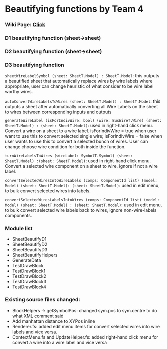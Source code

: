 # Beautifying functions by Team 4

### Wiki Page: [Click](https://github.com/AdvikChitre/issie/wiki)



<!-- 
(README has statement of how beautify function is invoked and any other user info about how to run it.)
add below -->

### D1 beautifying function (sheet->sheet)

### D2 beautifying function (sheet->sheet)

### D3 beautifying function 
`sheetWireLabelSymbol (sheet: SheetT.Model) : SheetT.Model`: 
this outputs a beautified sheet that automatically replace wires by wire labels where appropriate, user can change heuristic of what consider to be wire label worthy wires. 

`autoConvertWireLabelsToWires (sheet: SheetT.Model) : SheetT.Model`: 
this outputs a sheet after automatically converting all Wire Labels on the sheet to wires between corresponding inputs and outputs

`generateWireLabel (isForIndivWire: bool) (wire: BusWireT.Wire) (sheet: SheetT.Model) : (sheet: SheetT.Model)`: 
used in right-hand click menu. Convert a wire on a sheet to a wire label. isForIndivWire = true when user want to use this to convert selected single wire; isForIndivWire = false when user wants to use this to convert a selected bunch of wires. User can change choose wire condition for both inside the function. 

`turnWireLabelsToWires (wireLabel: SymbolT.Symbol) (sheet: SheetT.Model) :(sheet: SheetT.Model)`: 
used in right-hand click menu. Convert a selected wire component on a sheet to wire, ignore if not a wire label.

`convertSelectedWiresIntoWireLabels (comps: ComponentId list) (model: Model) (sheet: SheetT.Model): (sheet: SheetT.Model)`: 
used in edit menu, to bulk convert selected wires into labels.

`convertSelectedWiresLabelsIntoWires (comps: ComponentId list) (model: Model) (sheet: SheetT.Model) : (sheet: SheetT.Model)`:
used in edit menu, to bulk convert selected wire labels back to wires, ignore non-wire-labels components.


### Module list
- SheetBeautifyD1
- SheetBeautifyD2
- SheetBeautifyD3
- SheetBeautifyHelpers
- GenerateData
- TestDrawBlock
- TestDrawBlock1
- TestDrawBlock2
- TestDrawBlock3
- TestDrawBlock4

### Existing source files changed:
- BlockHelpers -> getSymbolPos: changed sym.pos to sym.centre to do what XML comment said
- Add manhattan distance to XYPos inline
- Renderer.fs: added edit menu items for convert selected wires into wire labels and vice versa.
- ContextMenu.fs and UpdateHelper.fs: added right-hand click menu for convert a wire into a wire label and vice versa
<!-- 
(if needed) README has statement of anything that has changed in repo since demo and why.

(if needed) README has statement of anything important to be considered about functionality not shown in demo. -->

